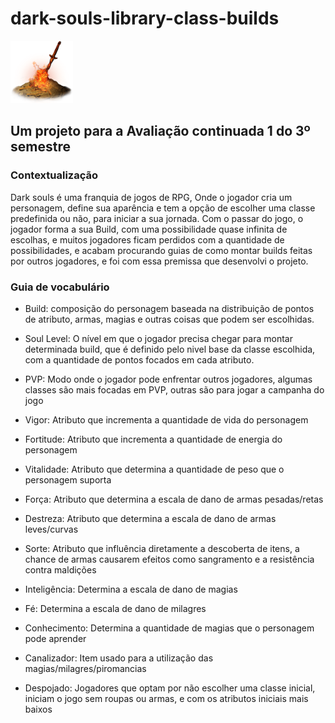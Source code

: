 # dark-souls-library-class-builds

<img width="100" src="/img/bonfire.png">

## Um projeto para a Avaliação continuada 1 do 3º semestre

### Contextualização

 Dark souls é uma franquia de jogos de RPG, Onde o jogador cria um personagem, define sua aparência e tem a opção de escolher uma classe predefinida ou não, para iniciar a sua jornada.
 Com o passar do jogo, o jogador forma a sua Build, com uma possibilidade quase infinita de escolhas, e muitos jogadores ficam perdidos com a quantidade de possibilidades, e acabam procurando guias de como montar builds feitas por outros jogadores, e foi com essa premissa que desenvolvi o projeto.

### Guia de vocabulário

- Build: composição do personagem baseada na distribuição de pontos de atributo, armas, magias e outras coisas que podem ser escolhidas.

- Soul Level: O nível em que o jogador precisa chegar para montar determinada build, que é definido pelo nivel base da classe escolhida, com a quantidade de pontos focados em cada atributo.

- PVP: Modo onde o jogador pode enfrentar outros jogadores, algumas classes são mais focadas em PVP, outras são para jogar a campanha do jogo

- Vigor: Atributo que incrementa a quantidade de vida do personagem

- Fortitude: Atributo que incrementa a quantidade de energia do personagem

- Vitalidade: Atributo que determina a quantidade de peso que o personagem suporta

- Força: Atributo que determina a escala de dano de armas pesadas/retas

- Destreza: Atributo que determina a escala de dano de armas leves/curvas

- Sorte: Atributo que influência diretamente a descoberta de itens, a chance de armas causarem efeitos como sangramento e a resistência contra maldições

- Inteligência: Determina a escala de dano de magias

- Fé: Determina a escala de dano de milagres

- Conhecimento: Determina a quantidade de magias que o personagem pode aprender

- Canalizador: Item usado para a utilização das magias/milagres/piromancias

- Despojado: Jogadores que optam por não escolher uma classe inicial, iniciam o jogo sem roupas ou armas, e com os atributos iniciais mais baixos